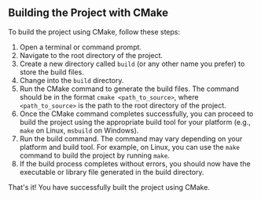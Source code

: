 ## Building the Project with CMake

To build the project using CMake, follow these steps:

1. Open a terminal or command prompt.
2. Navigate to the root directory of the project.
3. Create a new directory called `build` (or any other name you prefer) to store the build files.
4. Change into the `build` directory.
5. Run the CMake command to generate the build files. The command should be in the format `cmake <path_to_source>`, where `<path_to_source>` is the path to the root directory of the project.
6. Once the CMake command completes successfully, you can proceed to build the project using the appropriate build tool for your platform (e.g., `make` on Linux, `msbuild` on Windows).
7. Run the build command. The command may vary depending on your platform and build tool. For example, on Linux, you can use the `make` command to build the project by running `make`.
8. If the build process completes without errors, you should now have the executable or library file generated in the build directory.

That's it! You have successfully built the project using CMake.
